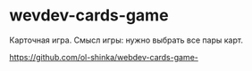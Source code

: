 # wevdev-cards-game

Карточная игра. Смысл игры: нужно выбрать все пары карт.

https://github.com/ol-shinka/webdev-cards-game-
